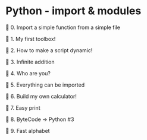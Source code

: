 # Python - import & modules

📁 0. Import a simple function from a simple file

📁 1. My first toolbox!

📁 2. How to make a script dynamic!

📁 3. Infinite addition

📁 4. Who are you?

📁 5. Everything can be imported

📁 6. Build my own calculator!

📁 7. Easy print

📁 8. ByteCode -> Python #3

📁 9. Fast alphabet
